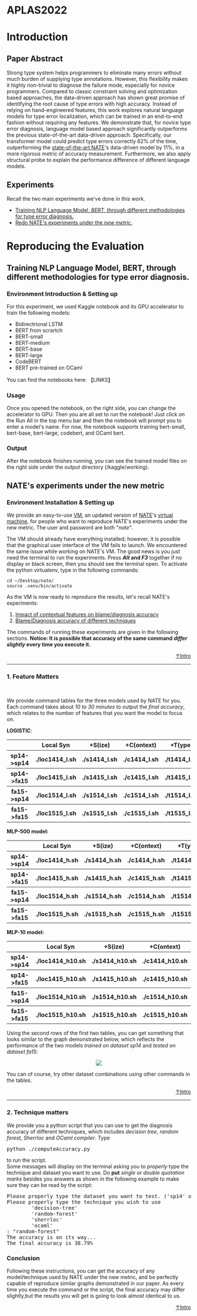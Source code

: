 <h1 id="header"> APLAS2022 </h1>

<h1 id="intro"> Introduction </h1>
<h2> Paper Abstract </h2>
<p>
Strong type system helps programmers to eliminate many errors without much burden of supplying type annotations. However, this flexibility makes it highly non-trivial to diagnose the failure mode, especially for novice programmers.  Compared to classic constraint solving and optimization based approaches, the data-driven approach has shown great promise of identifying the root cause of type errors with high accuracy. Instead of relying on hand-engineered features, this work explores natural language models for type error localization, which can be trained in an end-to-end fashion without requiring any features. We demonstrate that, for novice type error diagnosis, language model based approach significantly outperforms the previous state-of-the-art data-driven approach. Specifically, our transformer model could predict type errors correctly 62% of the time, outperforming the <a href="https://arxiv.org/pdf/1708.07583.pdf">state-of-the-art NATE</a>'s data-driven model by 11%, in a more rigorous metric of accuracy measurement. Furthermore, we also apply structural probe to explain the performance difference of different language models. 
</p>

<h2> Experiments </h2>
<p>Recall the two main experiments we've done in this work.</p>
<ul>
  <li><a href="#training">Training NLP Language Model,<em> BERT</em>, through different methodologies for type error diagnosis.</a></li>
  <li><a href="#nate">Redo NATE's experiments under the <em>new metric</em>.</a></li>
</ul>

<h1> Reproducing the Evaluation</h1>
<h2 id="training">Training NLP Language Model, BERT, through different methodologies for type error diagnosis.</h2>
<h3>Environment Introduction & Setting up </h3>
For this experiment, we used Kaggle notebook and its GPU accelerator to train the following models: 
<ul>
  <li>Bidirectrional LSTM</li>
  <li>BERT from scrartch</li>
  <li>BERT-small</li>
  <li>BERT-medium</li>
  <li>BERT-base</li>
  <li>BERT-large</li>
  <li>CodeBERT</li>
  <li>BERT pre-trained on OCaml</li>
</ul>
You can find the notebooks here: 【LINKS】

<h3>Usage</h3>
Once you opened the notebook, on the right side, you can change the accelerator to GPU. Then you are all set to run the notebook! Just click on the Run All in the top menu bar and then the notebook will prompt you to enter a model's name. For now, the notebook supports training bert-small, bert-base, bert-large, codebert, and OCaml bert.

<h3>Output</h3>
After the notebook finishes running, you can see the trained model files on the right side under the output directory (/kaggle/working).


<h2 id="nate"> NATE's experiments under the new metric</h2>
<h3>Environment Installation & Setting up </h3>
<p> We provide an easy-to-use <a href="https://www.dropbox.com/s/nasq90j0p7jukbf/nate.ova?dl=0">VM</a>, an updated version of <a href="https://github.com/ucsd-progsys/nate">NATE</a>'s <a href="https://www.dropbox.com/s/b8a7nfwi8loiwvp/nate-artifact.ova?dl=0">virtual machine</a>, for people who want to reproduce NATE's experiments under the new metric. The user and password are both "<em>nate</em>".</p>
<p>The VM should already have everything installed; however, it is possible that the graphical user interface of the VM fails to launch. We encountered the same issue while working on NATE's VM. The good news is you just need the terminal to run the experiments. Press
<b><em>Alt</em> and <em>F3</em></b> together if no display or black screen, then you should see the terminal open.
To activate the python virtualenv, type in the following commands:</b>
</p>

```
cd ~/Desktop/nate/
source .venv/bin/activate
```
<p>As the VM is now ready to reproduce the results, let's recall NATE's experiments:</p>
<ol>
  <li><a href="#features">Impact of contextual features on blame/diagnosis accuracy</a></li>
  <li><a href="#techniques">Blame/Diagnosis accuracy of different techniques</a></li>
</ol>
<p>The commands of running these experiments are given in the following sections. <b>Notice: It is possible that accuracy of the same command <em>differ slightly</em> every time you execute it.</b></p>
<p align="right"><a href="#header">↑Intro</a></p>

---------------------------------
<h3 id="features">   1. Feature Matters </h3>
<br>
<p>We provide command tables for the three models used by NATE for you. Each command takes about <em>10 to 30 minutes</em> to output the <em>final accuracy</em>, which relates to the number of features that you want the model to focus on.</p>
<b>LOGISTIC</b>:
<table align="center">
  <tr>
    <th></th>
    <th>Local Syn</th>
    <th>+S(ize)</th>
    <th>+C(ontext)</th>
    <th>+T(ype)</th>
    <th>+C+S</th>
    <th>+T+S</th>
    <th>+C+T</th>
    <th>+C+T+S</th>
  </tr>
<tr><th>sp14->sp14</th><th><b>./loc1414_l.sh</b></th><th><b>./s1414_l.sh</b></th><th><b>./c1414_l.sh</b></th><th><b>./t1414_l.sh</b></th><th><b>./cs1414_l.sh</b></th><th><b>./ts1414_l.sh</b></th><th><b>./ct1414_l.sh</b></th><th><b>./cts1414_l.sh</b></th></tr>
<tr><th>sp14->fa15</th><th><b>./loc1415_l.sh</b></th><th><b>./s1415_l.sh</b></th><th><b>./c1415_l.sh</b></th><th><b>./t1415_l.sh</b></th><th><b>./cs1415_l.sh</b></th><th><b>./ts1415_l.sh</b></th><th><b>./ct1415_l.sh</b></th><th><b>./cts1415_l.sh</b></th></tr>
<tr><th>fa15->sp14</th><th><b>./loc1514_l.sh</b></th><th><b>./s1514_l.sh</b></th><th><b>./c1514_l.sh</b></th><th><b>./t1514_l.sh</b></th><th><b>./cs1514_l.sh</b></th><th><b>./ts1514_l.sh</b></th><th><b>./ct1514_l.sh</b></th><th><b>./cts1514_l.sh</b></th></tr>
<tr><th>fa15->fa15</th><th><b>./loc1515_l.sh</b></th><th><b>./s1515_l.sh</b></th><th><b>./c1515_l.sh</b></th><th><b>./t1515_l.sh</b></th><th><b>./cs1515_l.sh</b></th><th><b>./ts1515_l.sh</b></th><th><b>./ct1515_l.sh</b></th><th><b>./cts1515_l.sh</b></th></tr>
</table>

<b>MLP-500 model:</b>
<table align="center">
  <tr>
    <th></th>
    <th>Local Syn</th>
    <th>+S(ize)</th>
    <th>+C(ontext)</th>
    <th>+T(ype)</th>
    <th>+C+S</th>
    <th>+T+S</th>
    <th>+C+T</th>
    <th>+C+T+S</th>
  </tr>
<tr><th>sp14->sp14</th><th><b>./loc1414_h.sh</b></th><th><b>./s1414_h.sh</b></th><th><b>./c1414_h.sh</b></th><th><b>./t1414_h.sh</b></th><th><b>./cs1414_h.sh</b></th><th><b>./ts1414_h.sh</b></th><th><b>./ct1414_h.sh</b></th><th><b>./cts1414_h.sh</b></th></tr>
<tr><th>sp14->fa15</th><th><b>./loc1415_h.sh</b></th><th><b>./s1415_h.sh</b></th><th><b>./c1415_h.sh</b></th><th><b>./t1415_h.sh</b></th><th><b>./cs1415_h.sh</b></th><th><b>./ts1415_h.sh</b></th><th><b>./ct1415_h.sh</b></th><th><b>./cts1415_h.sh</b></th></tr>
<tr><th>fa15->sp14</th><th><b>./loc1514_h.sh</b></th><th><b>./s1514_h.sh</b></th><th><b>./c1514_h.sh</b></th><th><b>./t1514_h.sh</b></th><th><b>./cs1514_h.sh</b></th><th><b>./ts1514_h.sh</b></th><th><b>./ct1514_h.sh</b></th><th><b>./cts1514_h.sh</b></th></tr>
<tr><th>fa15->fa15</th><th><b>./loc1515_h.sh</b></th><th><b>./s1515_h.sh</b></th><th><b>./c1515_h.sh</b></th><th><b>./t1515_h.sh</b></th><th><b>./cs1515_h.sh</b></th><th><b>./ts1515_h.sh</b></th><th><b>./ct1515_h.sh</b></th><th><b>./cts1515_h.sh</b></th></tr>
</table>
<b>MLP-10 model:</b>
<table align="center">
  <tr>
    <th></th>
    <th>Local Syn</th>
    <th>+S(ize)</th>
    <th>+C(ontext)</th>
    <th>+T(ype)</th>
    <th>+C+S</th>
    <th>+T+S</th>
    <th>+C+T</th>
    <th>+C+T+S</th>
  </tr>
  <tr><th>sp14->sp14</th><th><b>./loc1414_h10.sh</b></th><th><b>./s1414_h10.sh</b></th><th><b>./c1414_h10.sh</b></th><th><b>./t1414_h10.sh</b></th><th><b>./cs1414_h10.sh</b></th><th><b>./ts1414_h10.sh</b></th><th><b>./ct1414_h10.sh</b></th><th><b>./cts1414_h10.sh</b></th></tr>
<tr><th>sp14->fa15</th><th><b>./loc1415_h10.sh</b></th><th><b>./s1415_h10.sh</b></th><th><b>./c1415_h10.sh</b></th><th><b>./t1415_h10.sh</b></th><th><b>./cs1415_h10.sh</b></th><th><b>./ts1415_h10.sh</b></th><th><b>./ct1415_h10.sh</b></th><th><b>./cts1415_h10.sh</b></th></tr>
<tr><th>fa15->sp14</th><th><b>./loc1514_h10.sh</b></th><th><b>./s1514_h10.sh</b></th><th><b>./c1514_h10.sh</b></th><th><b>./t1514_h10.sh</b></th><th><b>./cs1514_h10.sh</b></th><th><b>./ts1514_h10.sh</b></th><th><b>./ct1514_h10.sh</b></th><th><b>./cts1514_h10.sh</b></th></tr>
<tr><th>fa15->fa15</th><th><b>./loc1515_h10.sh</b></th><th><b>./s1515_h10.sh</b></th><th><b>./c1515_h10.sh</b></th><th><b>./t1515_h10.sh</b></th><th><b>./cs1515_h10.sh</b></th><th><b>./ts1515_h10.sh</b></th><th><b>./ct1515_h10.sh</b></th><th><b>./cts1515_h10.sh</b></th></tr>
</table>
<p>Using the second rows of the first two tables, you can get something that looks similar to the graph demonstrated below, which reflects the performance of the two models <em>trained on dataset sp14</em> and <em>tested on dataset fa15</em>:</p>
<p align="center"><img src="https://user-images.githubusercontent.com/90864900/184788168-0a4017d3-a288-4fb7-a9f1-a23e594f7a1c.png"></p>
You can of course, try other dataset combinations using other commands in the tables.
<p align="right"><a href="#header">↑Intro</a></p>

------------------------------------------
<h3 id="techniques"> 2. Technique matters </h3>
<p>We provide you a python script that you can use to get the diagnosis accuracy of different techniques, which includes <em>decision tree, random forest, Sherrloc</em> and <em>OCaml compiler</em>. Type <pre>python ./computeAccuracy.py</pre> to run the script.
<br>
Some messages will display on the terminal asking you to <em>properly</em> type the technique and dataset you want to use. Do <b>put</b> <em>single or double quotation marks</em> besides you answers as shown in the following example to make sure they can be read by the script:
<pre>
Please properly type the dataset you want to test. ('sp14' or 'fa15'): 'sp14'
Please properly type the technique you wish to use
        'decision-tree'
        'random-forest'
        'sherrloc'
        'ocaml'
: "random-forest"
The accuracy is on its way...
The final accuracy is 38.79%
</pre>

<h3>Conclusion</h3>
Following these instructions, you can get the accuracy of any model/technique used by NATE under the new metric, and be perfectly capable of reproduce similar graphs demonstrated in our paper. As every time you execute the command or the script, the final accuracy may differ slightly,but the results you will get is going to look almost identical to us.
</p>
<p align="right"><a href="#header">↑Intro</a></p>
